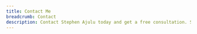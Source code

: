 ```yaml
---
title: Contact Me
breadcrumb: Contact
description: Contact Stephen Ajulu today and get a free consultation. Stephen Ajulu is a Frontend Web Developer, Designer and Creator, interested in building digital products, brands and experiences
---
```

